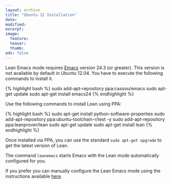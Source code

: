 ```yaml
---
layout: archive
title: "Ubuntu 12 Installation"
date:
modified:
excerpt:
image:
  feature:
  teaser:
  thumb:
ads: false
---
```


Lean Emacs mode requires [Emacs](http://www.gnu.org/software/emacs/) version 24.3 (or greater).
This version is not available by default in Ubuntu 12.04. You have to execute the following commands
to install it.

{% highlight bash %}
sudo add-apt-repository ppa:cassou/emacs
sudo apt-get update
sudo apt-get install emacs24
{% endhighlight %}

Use the following commands to install Lean using PPA:

{% highlight bash %}
sudo apt-get install python-software-properties
sudo add-apt-repository ppa:ubuntu-toolchain-r/test -y
sudo add-apt-repository ppa:leanprover/lean
sudo apt-get update
sudo apt-get install lean
{% endhighlight %}

Once installed via PPA, you can use the standard `sudo apt-get upgrade` to get the latest version of Lean.

The command `leanemacs` starts Emacs with the Lean mode automatically configured for you.

If you prefer you can manually configure the Lean Emacs mode using the instructions
available [here](https://github.com/leanprover/lean/blob/master/src/emacs/README.md).
